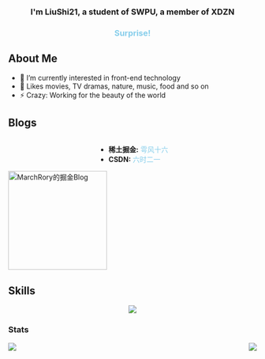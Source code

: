 ### <div align="center">I'm LiuShi21, a student of SWPU, a member of XDZN </div>  
<div align="center" style="color:skyblue;"><h3>Surprise!<h3></div>  

## About Me
- 🔭 I’m currently interested in front-end technology  
- 🌱 Likes movies, TV dramas, nature, music, food and so on  
- ⚡ Crazy: Working for the beauty of the world


## Blogs

<div style="display: flex; flex-wrap: warp; align-items: center; justify-content: center">
  <ul>
    <li>
      <strong>稀土掘金:</strong><a href="https://juejin.cn/user/1711301113940711?utm_source=gold_browser_extension" target="_blank" style="color:skyblue;text-decoration:none;">&nbsp;雩风十六</a>
    </li>
    <li>
      <strong>CSDN:</strong><a href="https://blog.csdn.net/liushi21?spm=1000.2115.3001.5343" target="_blank" style="color: skyblue; text-decoration:none;">&nbsp;六时二一</a>
    </li>
  </ul>
</div>  

<a href="https://github.com/MarchRory">
  <div align="left">
  <img
      src="https://4sdvg7tqbv.us.aircode.run/juejin?uid=1711301113940711"
      alt="MarchRory的掘金Blog"
      height="200px"
    />
</a>

## Skills   
<p align="center">
  <a href="https://skillicons.dev">
    <img src="https://skillicons.dev/icons?i=git,html,css,vue,nuxtjs,tailwind,js,ts,vite,webpack,nodejs,express,md,vscode," />
  </a>
</p>

### Stats  
<img src="https://github-readme-stats.vercel.app/api?username=MarchRory&show_icons=true&count_private=true&hide_border=true&theme=transparent" align="left" />  
<div align="right"><img src="https://github-readme-stats.vercel.app/api/top-langs/?username=MarchRory&hide_border=true&layout=compact" align="right" /></div>  
<br/>  

